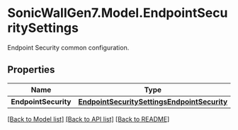 # SonicWallGen7.Model.EndpointSecuritySettings
Endpoint Security common configuration.

## Properties

Name | Type | Description | Notes
------------ | ------------- | ------------- | -------------
**EndpointSecurity** | [**EndpointSecuritySettingsEndpointSecurity**](EndpointSecuritySettingsEndpointSecurity.md) |  | [optional] 

[[Back to Model list]](../README.md#documentation-for-models) [[Back to API list]](../README.md#documentation-for-api-endpoints) [[Back to README]](../README.md)

